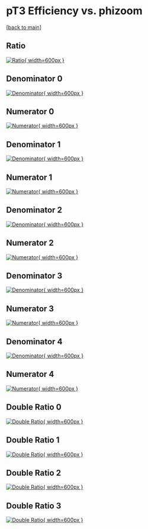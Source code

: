 # pT3 Efficiency vs. phizoom

[[back to main](./)]



## Ratio

[![Ratio](../mtv/var/pT3_vtr_321_-1_eff_phizoom.png){ width=600px }](../mtv/var/pT3_vtr_321_-1_eff_phizoom.pdf)

## Denominator 0

[![Denominator](../mtv/den/pT3_vtr_321_-1_eff_phizoom_den0.png){ width=600px }](../mtv/den/pT3_vtr_321_-1_eff_phizoom_den0.pdf)

## Numerator 0

[![Numerator](../mtv/num/pT3_vtr_321_-1_eff_phizoom_num0.png){ width=600px }](../mtv/num/pT3_vtr_321_-1_eff_phizoom_num0.pdf)

## Denominator 1

[![Denominator](../mtv/den/pT3_vtr_321_-1_eff_phizoom_den1.png){ width=600px }](../mtv/den/pT3_vtr_321_-1_eff_phizoom_den1.pdf)

## Numerator 1

[![Numerator](../mtv/num/pT3_vtr_321_-1_eff_phizoom_num1.png){ width=600px }](../mtv/num/pT3_vtr_321_-1_eff_phizoom_num1.pdf)

## Denominator 2

[![Denominator](../mtv/den/pT3_vtr_321_-1_eff_phizoom_den2.png){ width=600px }](../mtv/den/pT3_vtr_321_-1_eff_phizoom_den2.pdf)

## Numerator 2

[![Numerator](../mtv/num/pT3_vtr_321_-1_eff_phizoom_num2.png){ width=600px }](../mtv/num/pT3_vtr_321_-1_eff_phizoom_num2.pdf)

## Denominator 3

[![Denominator](../mtv/den/pT3_vtr_321_-1_eff_phizoom_den3.png){ width=600px }](../mtv/den/pT3_vtr_321_-1_eff_phizoom_den3.pdf)

## Numerator 3

[![Numerator](../mtv/num/pT3_vtr_321_-1_eff_phizoom_num3.png){ width=600px }](../mtv/num/pT3_vtr_321_-1_eff_phizoom_num3.pdf)

## Denominator 4

[![Denominator](../mtv/den/pT3_vtr_321_-1_eff_phizoom_den4.png){ width=600px }](../mtv/den/pT3_vtr_321_-1_eff_phizoom_den4.pdf)

## Numerator 4

[![Numerator](../mtv/num/pT3_vtr_321_-1_eff_phizoom_num4.png){ width=600px }](../mtv/num/pT3_vtr_321_-1_eff_phizoom_num4.pdf)

## Double Ratio 0

[![Double Ratio](../mtv/ratio/pT3_vtr_321_-1_eff_phizoom_ratio0.png){ width=600px }](../mtv/ratio/pT3_vtr_321_-1_eff_phizoom_ratio0.pdf)

## Double Ratio 1

[![Double Ratio](../mtv/ratio/pT3_vtr_321_-1_eff_phizoom_ratio1.png){ width=600px }](../mtv/ratio/pT3_vtr_321_-1_eff_phizoom_ratio1.pdf)

## Double Ratio 2

[![Double Ratio](../mtv/ratio/pT3_vtr_321_-1_eff_phizoom_ratio2.png){ width=600px }](../mtv/ratio/pT3_vtr_321_-1_eff_phizoom_ratio2.pdf)

## Double Ratio 3

[![Double Ratio](../mtv/ratio/pT3_vtr_321_-1_eff_phizoom_ratio3.png){ width=600px }](../mtv/ratio/pT3_vtr_321_-1_eff_phizoom_ratio3.pdf)

